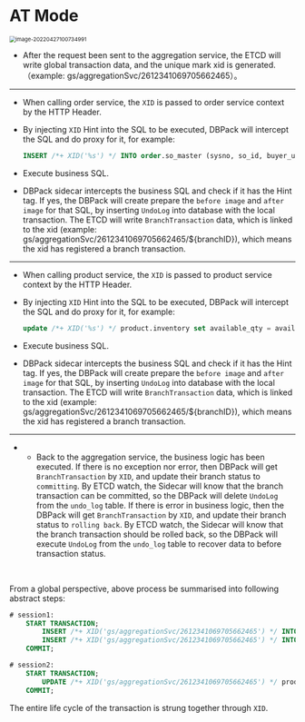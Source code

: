 # AT Mode

<img src="https://cectc.github.io/dbpack-doc/images/distributed-transaction-en.gif" alt="image-20220427100734991" style="zoom:67%;" />

+ After the request been sent to the aggregation service, the ETCD will write global transaction data, and the unique mark xid is generated. （example: gs/aggregationSvc/2612341069705662465）。

***

+ When calling order service, the `XID` is passed to order service context by the HTTP Header.

+ By injecting `XID` Hint into the SQL to be executed, DBPack will intercept the SQL and do proxy for it, for example:

  ```sql
  INSERT /*+ XID('%s') */ INTO order.so_master (sysno, so_id, buyer_user_sysno, seller_company_code, receive_division_sysno, receive_address, receive_zip, receive_contact, receive_contact_phone, stock_sysno, payment_type, so_amt, status, order_date, appid, memo) VALUES (?,?,?,?,?,?,?,?,?,?,?,?,?,now(),?,?)
  ```

+ Execute business SQL.

+ DBPack sidecar intercepts the business SQL and check if it has the Hint tag. If yes, the DBPack will create prepare the `before image` and `after image` for that SQL, by inserting `UndoLog` into database with the local transaction. The ETCD will write `BranchTransaction` data, which is linked to the xid (example: gs/aggregationSvc/2612341069705662465/${branchID}), which means the xid has registered a branch transaction.

***

+ When calling product service, the `XID` is passed to product service context by the HTTP Header.

+ By injecting `XID` Hint into the SQL to be executed, DBPack will intercept the SQL and do proxy for it, for example:

  ```sql
  update /*+ XID('%s') */ product.inventory set available_qty = available_qty - ?, allocated_qty = allocated_qty + ? where product_sysno = ? and available_qty >= ?;
  ```

+ Execute business SQL.

+ DBPack sidecar intercepts the business SQL and check if it has the Hint tag. If yes, the DBPack will create prepare the `before image` and `after image` for that SQL, by inserting `UndoLog` into database with the local transaction. The ETCD will write `BranchTransaction` data, which is linked to the xid (example: gs/aggregationSvc/2612341069705662465/${branchID}), which means the xid has registered a branch transaction.

***

+ + Back to the aggregation service, the business logic has been executed. If there is no exception nor error, then DBPack will get `BranchTransaction` by `XID`, and update their branch status to `committing`. By ETCD watch, the Sidecar will know that the branch transaction can be committed, so the DBPack will delete `UndoLog` from the `undo_log` table. If there is error in business logic, then the DBPack will get `BranchTransaction` by `XID`, and update their branch status to `rolling back`. By ETCD watch, the Sidecar will know that the branch transaction should be rolled back, so the DBPack will execute `UndoLog` from the `undo_log` table to recover data to before transaction status.

<br>

From a global perspective, above process be summarised into following abstract steps:

```sql
# session1:
    START TRANSACTION;
        INSERT /*+ XID('gs/aggregationSvc/2612341069705662465') */ INTO order.so_master (sysno, so_id, buyer_user_sysno, seller_company_code, receive_division_sysno, receive_address, receive_zip, receive_contact, receive_contact_phone, stock_sysno, payment_type, so_amt, status, order_date, appid, memo) VALUES (?,?,?,?,?,?,?,?,?,?,?,?,?,now(),?,?);
        INSERT /*+ XID('gs/aggregationSvc/2612341069705662465') */ INTO order.so_item(sysno, so_sysno, product_sysno, product_name, cost_price, original_price, deal_price, quantity) VALUES (?,?,?,?,?,?,?,?);
    COMMIT;

# session2:
    START TRANSACTION;
        UPDATE /*+ XID('gs/aggregationSvc/2612341069705662465') */ product.inventory set available_qty = available_qty - ?, allocated_qty = allocated_qty + ? WHERE product_sysno = ? and available_qty >= ? ;
    COMMIT;
```

The entire life cycle of the transaction is strung together through `XID`.
